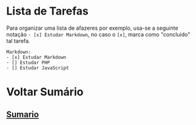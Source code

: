 # Lista de Tarefas
Para organizar uma lista de afazeres por exemplo, usa-se a seguinte notação `- [x] Estudar Markdown`, no caso o `[x]`, marca como "concluido" tal tarefa.

```
Markdown: 
- [x] Estudar Markdown
- [] Estudar PHP
- [] Estudar JavaScript
```

# Voltar Sumário
## [Sumario](0-Sumario.md)
